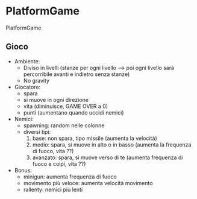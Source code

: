 # PlatformGame

PlatformGame

## Gioco

- Ambiente:
  - Diviso in livelli (stanze per ogni livello --> poi ogni livello sarà percorribile avanti e indietro senza stanze)
  - No gravity
- Giocatore:
  - spara
  - si muove in ogni direzione
  - vita (diminuisce, GAME OVER a 0)
  - punti (aumentano quando uccidi nemici)
- Nemici:
  - spawning: random nelle colonne
  - diversi tipi:
    1. base: non spara, tipo missile (aumenta la velocità)
    2. medio: spara, si muove in alto o in basso (aumenta la frequenza di fuoco, vita ??)
    3. avanzato: spara, si muove verso di te (aumenta frequenza di fuoco e colpi, vita ??)
- Bonus:
  - minigun: aumenta frequenza di fuoco
  - movimento più veloce: aumenta velocità movimento
  - rallenty: nemici più lenti